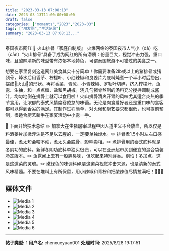 ```yaml
---
title: "2023-03-13 07:08:13"
date: 2023-03-13T11:00:00+08:00
draft: false
categories: ["moments","2023","2023-03"]
tags: ["朋友圈","生活记录"]
summary: "2023-03-13 07:08:13..."
---
```


泰国夜市网红 🌋 火山排骨『家庭自制版』
​
火爆网络的泰国夜市人气小（dà​）吃（cān）“火山排骨”具备了成为网红的所有潜质：份量巨大，视觉冲击力强，重口味，且酸辣清新的味型带有浓郁本地特色，可谓泰国旅游不可错过的美食之一。

想要在家里复刻这道网红美食其实十分简单！你需要准备2lb或以上的猪排骨或猪颈骨，焯水后用香茅、柠檬叶、小红辣椒和良姜片为底料炖煮一个半小时后捞出，摆成🌋火山🌋的形状。再将香菜、青葱、小青辣椒、罗勒叶切碎，挤入柠檬汁、鱼露、生抽，和一点点糖、盐和黑胡椒。浇几勺猪骨熬制的汤料充分搅拌调制成酱汁，均匀地倒在排骨上就可以食用啦！
​
火山排骨清爽开胃的风味尤其适合炎热的季节食用，让浓郁的泰式风情席卷倦怠的味蕾。无论是肉食爱好者还是重口味的食客都可以得到舌尖的满足。其制作过程简单，对火候和厨艺要求都很低，也可提前预制，很适合厨艺新手在家宴活动中小露一手。

​📕 下面开始技术总结
​✏️ 加拿大在生猪屠宰过程中因人道主义不会放血，所以仅是料酒姜片加撇浮沫是不足以去腥的，一定要单独焯水。
​✏️ 排骨煮1.5小时左右口感最佳，煮太短会咬不动，煮太久会脱骨，影响卖相。
​✏️ 煮排骨用的泰式底料就是冬阴功的底料。新鲜冬阴功底料单独买很贵，可以在亚洲超市买到便宜的混合袋装冷冻版本。
​✏️ 鱼露闻上去有一股腥臭味，但吃起来特别鲜香。别怕！多加点，这是这道菜的灵魂。
​✏️ 嫩绿色的味调料碎是这道菜视觉冲击来源，也是清新的泰式风味精髓。不要在堆料上有所保留，用小辣椒和青柠和把酸辣值尽情拉满吧！💚💚💚

## 媒体文件

- ![Media 1](/Moments/photos/2023-03-13/202303130708130.jpg)
- ![Media 2](/Moments/photos/2023-03-13/202303130708131.jpg)
- ![Media 3](/Moments/photos/2023-03-13/202303130708132.jpg)
- ![Media 4](/Moments/photos/2023-03-13/202303130708133.jpg)
- ![Media 5](/Moments/photos/2023-03-13/202303130708134.jpg)
- ![Media 6](/Moments/photos/2023-03-13/202303130708135.jpg)

---

**帖子类型:** 1
**用户名:** chenxueyuan001
**处理时间:** 2025/8/28 19:17:51